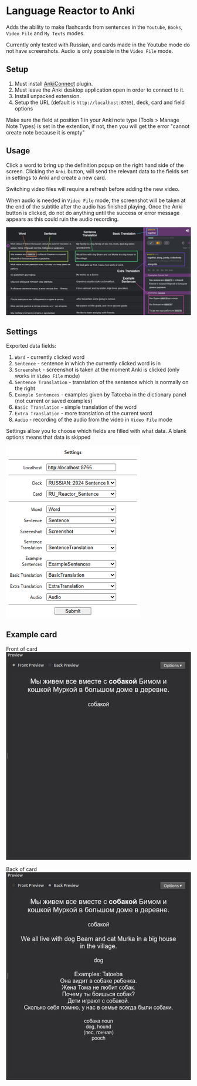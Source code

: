 # Language Reactor to Anki

Adds the ability to make flashcards from sentences in the `Youtube`, `Books`, `Video File` and `My Texts` modes.

Currently only tested with Russian, and cards made in the Youtube mode do not have screenshots. Audio is only possible in the `Video File` mode.

## Setup

1) Must install [AnkiConnect](https://ankiweb.net/shared/info/2055492159) plugin.
2) Must leave the Anki desktop application open in order to connect to it.
3) Install unpacked extension.
4) Setup the URL (default is `http://localhost:8765`), deck, card and field options

Make sure the field at position 1 in your Anki note type (Tools > Manage Note Types) is set in the extention, if not, then you will get the error "cannot create note because it is empty"

## Usage

Click a word to bring up the definition popup on the right hand side of the screen.
Clicking the `Anki` button, will send the relevant data to the fields set in settings to Anki and create a new card.

Switching video files will require a refresh before adding the new video. 

When audio is needed in `Video File` mode, the screenshot will be taken at the end of the subtitle after the audio has finished playing. Once the Anki button is clicked, do not do anything until the success or error message appears as this could ruin the audio recording. 

![reading-mode-screenshot](https://github.com/ClearlyKyle/Language_Reactor_to_Anki/blob/master/screenshots/reading_example.png)

## Settings

Exported data fields:

 1) `Word` - currently clicked word
 2) `Sentence` - sentence in which the currently clicked word is in
 3) `Screenshot` - screenshot is taken at the moment Anki is clicked (only works in `Video File` mode)
 4) `Sentence Translation` - translation of the sentence which is normally on the right
 5) `Example Sentences` - examples given by Tatoeba in the dictionary panel (not current or saved examples)
 6) `Basic Translation` - simple translation of the word
 7) `Extra Translation` - more translation of the current word
 8) `Audio` - recording of the audio from the video in `Video File` mode

Settings allow you to choose which fields are filled with what data. A blank options means that data is skipped

![settings-screenshot](https://github.com/ClearlyKyle/Language_Reactor_to_Anki/blob/master/screenshots/settings.png)

## Example card

Front of card<br/>
![card-front-screenshot](https://github.com/ClearlyKyle/Language_Reactor_to_Anki/blob/master/screenshots/example_card_front.png)

Back of card<br/>
![card-back-screenshot](https://github.com/ClearlyKyle/Language_Reactor_to_Anki/blob/master/screenshots/example_card_back.png)
